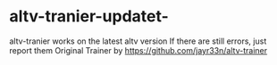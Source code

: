 # altv-tranier-updatet-
altv-tranier works on the latest altv version
If there are still errors, just report them 
Original Trainer by https://github.com/jayr33n/altv-trainer
